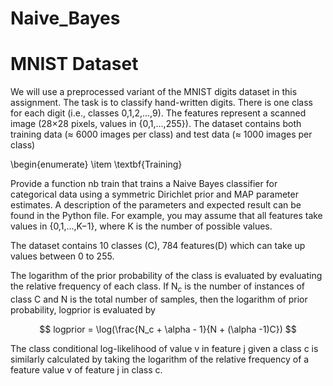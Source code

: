 # Naive_Bayes


# MNIST Dataset

We will use a preprocessed variant of the MNIST digits dataset in this assignment. The task is to classify hand-written digits. There is one class for each digit (i.e., classes 0,1,2,...,9). The features represent a scanned image (28×28 pixels, values in {0,1,...,255}). The dataset contains both training data ($\approx$ 6000 images per class) and test data ($\approx$ 1000 images per class)

\begin{enumerate}
\item \textbf{Training}

Provide a function nb train that trains a Naive Bayes classifier for categorical data using a symmetric Dirichlet prior and MAP parameter estimates. A description of the parameters and expected result can be found in the Python file. For example, you may assume that all features take values in {0,1,...,K$-$1}, where K is the number of possible values.


The dataset contains 10 classes (C), 784 features(D) which can take up values between 0 to 255.

The logarithm of the prior probability of the class is evaluated by evaluating the relative frequency of each class. 
If N$_c$ is the number of instances of class C and N is the total number of samples, then the logarithm of prior probability, logprior is evaluated by

$$
logprior = \log(\frac{N_c + \alpha - 1}{N + (\alpha -1)C})
$$

The class conditional log-likelihood of value v in feature j given a class c is similarly calculated by taking the logarithm of the relative frequency of a feature value v of feature j in class c.
